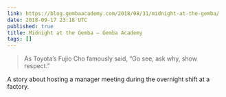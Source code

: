 ```yaml
---
link: https://blog.gembaacademy.com/2018/08/31/midnight-at-the-gemba/
date: 2018-09-17 23:18 UTC
published: true
title: Midnight at the Gemba – Gemba Academy
tags: []
---
```


> As Toyota’s Fujio Cho famously said, “Go see, ask why, show respect.”

A story about hosting a manager meeting during the overnight shift at a factory.
